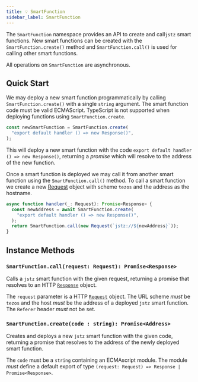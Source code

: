 ```yaml
---
title: 💡 SmartFunction
sidebar_label: SmartFunction
---
```


The `SmartFunction` namespace provides an API to create and call`jstz` smart functions.
New smart functions can be created with the `SmartFunction.create()` method
and `SmartFunction.call()` is used for calling other smart functions.

All operations on `SmartFunction` are asynchronous.

## Quick Start

We may deploy a new smart function programmatically by calling `SmartFunction.create()` with a single `string` argument.
The smart function code must be valid ECMAScript. TypeScript is not supported when deploying functions using
`SmartFunction.create`.

```typescript
const newSmartFunction = SmartFunction.create(
  "export default handler () => new Response()",
);
```

This will deploy a new smart function with the code `export default handler () => new Response()`,
returning a _promise_ which will resolve to the address of the new function.

Once a smart function is deployed we may call it from another smart function using the
`SmartFunction.call()` method. To call a smart function we create a new [Request](request.md) object with
scheme `tezos` and the address as the hostname.

```typescript
async function handler(_: Request): Promise<Response> {
  const newAddress = await SmartFunction.create(
    "export default handler () => new Response()",
  );
  return SmartFunction.call(new Request(`jstz://${newAddress}`));
}
```

## Instance Methods

### `SmartFunction.call(request: Request): Promise<Response>`

Calls a `jstz` smart function with the given request, returning a promise that resolves to an
HTTP [`Response`](response.md) object.

The `request` parameter is a HTTP [`Request`](request.md) object.
The URL scheme _must_ be `tezos` and the host _must_ be the address of a deployed `jstz` smart function.
The `Referer` header _must_ not be set.

### `SmartFunction.create(code : string): Promise<Address>`

Creates and deploys a new `jstz` smart function with the given code, returning a promise that resolves to the address of the newly deployed smart function.

The `code` must be a `string` containing an ECMAscript module.
The module _must_ define a default export of type `(request: Request) => Response | Promise<Response>`.
